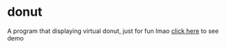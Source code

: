 # donut
A program that displaying virtual donut, just for fun lmao
[click here](https://donut.xzfrostt.repl.co) to see demo
